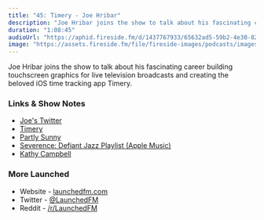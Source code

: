 ```yaml
---
title: "45: Timery - Joe Hribar"
description: "Joe Hribar joins the show to talk about his fascinating career building touchscreen graphics for live television broadcasts and creating the beloved iOS time tracking app Timery."
duration: "1:08:45"
audioUrl: "https://aphid.fireside.fm/d/1437767933/65632ad5-59b2-4e30-82d1-13845dce07dd/5ab9fcd1-b0cc-470f-8ace-60e224ba051f.mp3"
image: "https://assets.fireside.fm/file/fireside-images/podcasts/images/6/65632ad5-59b2-4e30-82d1-13845dce07dd/episodes/5/5ab9fcd1-b0cc-470f-8ace-60e224ba051f/cover.jpg"
---
```


<p>Joe Hribar joins the show to talk about his fascinating career building touchscreen graphics for live television broadcasts and creating the beloved iOS time tracking app Timery.</p>

<h3>Links &amp; Show Notes</h3>

<ul>
<li><a href="https://twitter.com/joehribar" rel="nofollow">Joe&#39;s Twitter</a></li>
<li><a href="https://timeryapp.com" rel="nofollow">Timery</a></li>
<li><a href="https://www.partlysunnyapp.com" rel="nofollow">Partly Sunny</a></li>
<li><a href="https://music.apple.com/us/playlist/severance-defiant-jazz/pl.c43f25a3ee1c48fbb890cbdc39d72cdc" rel="nofollow">Severence: Defiant Jazz Playlist (Apple Music)</a></li>
<li><a href="https://twitter.com/mrssoup" rel="nofollow">Kathy Campbell</a></li>
</ul>

<h3>More Launched</h3>

<ul>
<li>Website - <a href="https://launchedfm.com" rel="nofollow">launchedfm.com</a></li>
<li>Twitter - <a href="https://twitter.com/launchedfm" rel="nofollow">@LaunchedFM</a></li>
<li>Reddit - <a href="https://www.reddit.com/r/LaunchedFM/" rel="nofollow">/r/LaunchedFM</a></li>
</ul>
